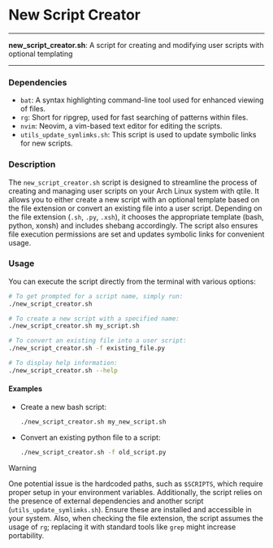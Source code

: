 # New Script Creator

---

**new_script_creator.sh**: A script for creating and modifying user scripts with optional templating

---

### Dependencies

- `bat`: A syntax highlighting command-line tool used for enhanced viewing of files.
- `rg`: Short for ripgrep, used for fast searching of patterns within files.
- `nvim`: Neovim, a vim-based text editor for editing the scripts.
- `utils_update_symlimks.sh`: This script is used to update symbolic links for new scripts.

### Description

The `new_script_creator.sh` script is designed to streamline the process of creating and managing user scripts on your Arch Linux system with qtile. It allows you to either create a new script with an optional template based on the file extension or convert an existing file into a user script. Depending on the file extension (`.sh`, `.py`, `.xsh`), it chooses the appropriate template (bash, python, xonsh) and includes shebang accordingly. The script also ensures file execution permissions are set and updates symbolic links for convenient usage.

### Usage

You can execute the script directly from the terminal with various options:

```bash
# To get prompted for a script name, simply run:
./new_script_creator.sh

# To create a new script with a specified name:
./new_script_creator.sh my_script.sh

# To convert an existing file into a user script:
./new_script_creator.sh -f existing_file.py

# To display help information:
./new_script_creator.sh --help
```

#### Examples

- Create a new bash script:
  ```bash
  ./new_script_creator.sh my_new_script.sh
  ```

- Convert an existing python file to a script:
  ```bash
  ./new_script_creator.sh -f old_script.py
  ```

> [!WARNING]
> One potential issue is the hardcoded paths, such as `$SCRIPTS`, which require proper setup in your environment variables. Additionally, the script relies on the presence of external dependencies and another script (`utils_update_symlimks.sh`). Ensure these are installed and accessible in your system. Also, when checking the file extension, the script assumes the usage of `rg`; replacing it with standard tools like `grep` might increase portability.
